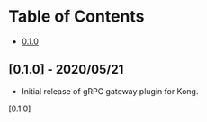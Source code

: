 # Table of Contents

- [0.1.0](#010---20200521)

##  [0.1.0] - 2020/05/21

- Initial release of gRPC gateway plugin for Kong.

[0.1.0]
